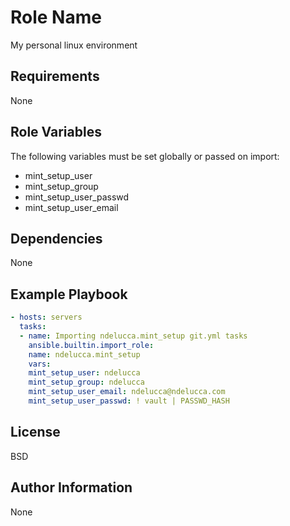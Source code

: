 # Role Name

My personal linux environment

## Requirements

None

## Role Variables

The following variables must be set globally or passed on import:

- mint_setup_user
- mint_setup_group
- mint_setup_user_passwd
- mint_setup_user_email

## Dependencies

None

## Example Playbook

```yaml
- hosts: servers
  tasks:
  - name: Importing ndelucca.mint_setup git.yml tasks
    ansible.builtin.import_role:
    name: ndelucca.mint_setup
    vars:
    mint_setup_user: ndelucca
    mint_setup_group: ndelucca
    mint_setup_user_email: ndelucca@ndelucca.com
    mint_setup_user_passwd: ! vault | PASSWD_HASH
```

## License

BSD

## Author Information

None
